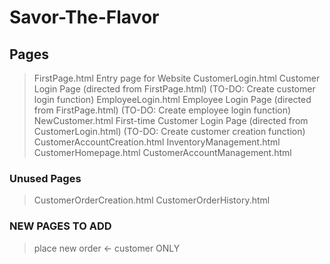 # Savor-The-Flavor

## Pages

> FirstPage.html
> Entry page for Website
> CustomerLogin.html
> Customer Login Page (directed from FirstPage.html)
> (TO-DO: Create customer login function)
> EmployeeLogin.html
> Employee Login Page (directed from FirstPage.html)
> (TO-DO: Create employee login function)
> NewCustomer.html
> First-time Customer Login Page (directed from CustomerLogin.html)
> (TO-DO: Create customer creation function)
> CustomerAccountCreation.html
> InventoryManagement.html
> CustomerHomepage.html
> CustomerAccountManagement.html

### Unused Pages

> CustomerOrderCreation.html
> CustomerOrderHistory.html

### NEW PAGES TO ADD

> place new order <- customer ONLY

